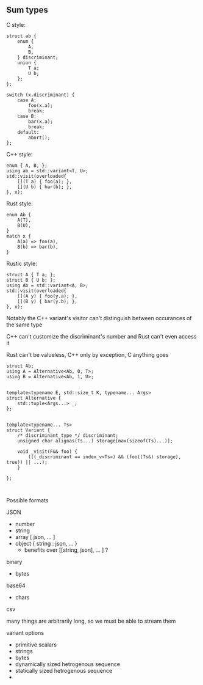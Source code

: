 ## Sum types

C style:
```
struct ab {
    enum {
        A,
        B,
    } discriminant;
    union {
        T a;
        U b;
    }; 
};

switch (x.discriminant) {
    case A:
        foo(x.a);
        break;
    case B:
        bar(x.a);
        break;
    default:
        abort();
};

```
C++ style:
```
enum { A, B, };
using ab = std::variant<T, U>;
std::visit(overloaded{
    [](T a) { foo(a); },
    [](U b) { bar(b); },
}, x);
```
Rust style:
```
enum Ab {
    A(T),
    B(U),
}
match x {
    A(a) => foo(a),
    B(b) => bar(b),
}
```

Rustic style:
```
struct A { T a; };
struct B { U b; };
using Ab = std::variant<A, B>;
std::visit(overloaded{
    [](A y) { foo(y.a); },
    [](B y) { bar(y.b); },
}, x);
```

Notably the C++ variant's visitor can't distinguish between occurances of the
same type

C++ can't customize the discriminant's number and Rust can't even access it

Rust can't be valueless, C++ only by exception, C anything goes
```
struct Ab;
using A = Alternative<Ab, 0, T>;
using B = Alternative<Ab, 1, U>;


template<typename E, std::size_t K, typename... Args>  
struct Alternative { 
    std::tuple<Args...> _;
};


template<typename... Ts>
struct Variant {
    /* discriminant_type */ discriminant;
    unsigned char alignas(Ts...) storage[max(sizeof(Ts)...)];
    
    void _visit(F&& foo) {
        (((_discriminant == index_v<Ts>) && (foo((Ts&) storage), true)) || ...);
    } 
    
};

 
```



Possible formats

JSON
- number
- string
- array [ json, ... ]
- object { string : json, ... }
  - benefits over [[string, json], ... ] ?

binary
- bytes 

base64
- chars

csv


many things are arbitrarily long, so we must be able to stream them


variant options
- primitive scalars
- strings
- bytes
- dynamically sized hetrogenous sequence
- statically sized hetrogenous sequence
-  


